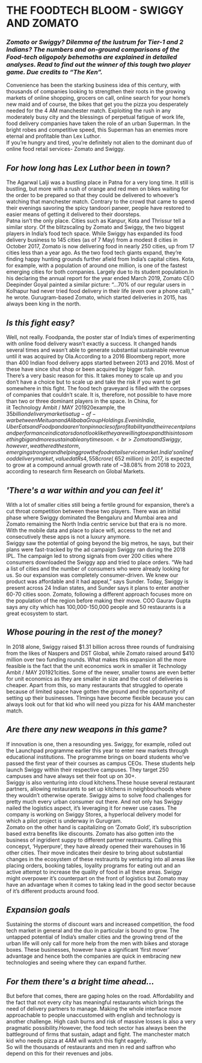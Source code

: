 # THE FOODTECH BLOOM - SWIGGY AND ZOMATO
### *Zomato or Swiggy? Dilemma of the lustrum for Tier-1 and 2 Indians? The numbers and on-ground comparisons of the Food-tech oligopoly behemoths are explained in detailed analyses. Read to find out the winner of this tough two player game. Due credits to “The Ken”.*
Convenience has been the starking business idea of this  century,  with  thousands  of  companies  looking  to strengthen their roots in the growing markets of online  shopping,  grocers  on  call,  online  search  for  your home’s new maid and of course, the bikes that get you the pizza you desperately needed for the 4 AM  manchester  match.  Exploiting  the  rush  in  any  moderately busy city and the blessings of perpetual fatigue  of  work  life,  food  delivery  companies  have  taken the role of an urban Superman. In the bright robes  and  competitive  speed,  this  Superman    has  an  enemies  more  eternal  and  profitable  than  Lex  Luthor.
<br>If you’re hungry and tired, you’re definitely not alien to the dominant duo of online food retail services- Zomato and Swiggy.
## *For how long has Lex Luthor been in town?*
The Agarwal Lalji was a bustling place in Patna for a very long time. It still is bustling, but more with a rush of orange and red men on bikes waiting for the order to be prepared so that they could be delivered to   whoever’s   watching   that   manchester   match.   Contrary  to  the  crowd  that  came  to  spend  their  evenings savoring the spicy tandoori paneer, people have restored to easier means of getting it delivered to their doorsteps.
<br>Patna  isn’t  the  only  place.  Cities  such  as  Kanpur,  Kota   and   Thrissur   tell   a   similar   story.   Of   the   blitzscaling by Zomato and Swiggy, the two biggest players in India’s food tech space. While Swiggy has expanded its food delivery business to 145 cities (as of 7 May) from a modest 8 cities in October 2017, Zomato is now delivering food in nearly 250 cities, up from 17 cities less than a year ago. As the two food tech  giants  expand,  they’re  finding  happy  hunting  grounds  further  afield  from  India’s  capital  cities.  Kota, for example, with a population of around one million, is one of the fastest emerging cities for both companies. Largely due to its student population.In his declaring the annual report for the year ended March   2019,   Zomato   CEO   Deepinder   Goyal   painted a similar picture: “...70% of our regular users in  Kolhapur  had  never  tried  food  delivery  in  their  life (even over a phone call),” he wrote. Gurugram-based Zomato, which started deliveries in 2015, has always been king in the north.
## *Is this fight easy?*
Well,  not  really.  Foodpanda,  the  poster  star  of  India’s  times  of  experimenting  with  online  food  delivery  wasn’t  exactly  a  success.  It  changed  hands  several times and wasn’t able to generate substantial sustainable  revenue  until  it  was  acquired  by  Ola.According to a 2016 Bloomberg report, more than 400  Indian  food  delivery  apps  started  between  2013 and 2016. Most of these have since shut shop or been acquired by bigger fish.
<br>There’s a very basic reason for this. It takes money to scale up and you don’t have a choice but to scale up  and  take  the  risk  if  you  want  to  get  somewhere  in  this  fight.  The  food  tech  graveyard  is  filled  with  the  corpses  of  companies  that  couldn’t  scale.  It  is,  therefore,  not  possible  to  have  more  than  two  or  three  dominant  players  in  the  space.  In  China,  for  
iit Technology Ambit / MAY 201920example, the $35 billion delivery market is a tug-of-war between Meituan and Alibaba Group Holdings. Even  in  India,  UberEats  and  Foodpanda  aren’t  on  pinnacles of profitability and their recent plans and performance  indicators  do  not  look  like  they  are  willing to expand this into something big and more sustainable anytime soon.
<br>Zomato and Swiggy, however, weathered the storm, emerging stronger and helping grow the food retail service market. India’s online food delivery market, valued  at  Rs  4,558  crore  (~$652  million)  in  2017,  is expected to grow at a compound annual growth rate of ~38.08% from 2018 to 2023, according to research firm Research on Global Markets.
## *'There's a war within and you can feel it'*
With a lot of smaller cities still being a fertile ground for  expansion,  there’s  a  cut  throat  competition  between  these  two  players.  There  was  an  initial  phase where Swiggy dominated the Bengaluru and Mumbai  area  and  Zomato  remaining  the  North  India centric service but that era is no more. With the  mobile  data  and  place  to  place  wifi,  access  to  the net and consecutively these apps is not a luxury anymore.
<br>Swiggy  saw  the  potential  of  going  beyond  the  big  metros, he says, but their plans were fast-tracked by the ad campaign Swiggy ran during the 2018 IPL. The campaign led to strong signals from over 200 cities where consumers downloaded the Swiggy app and tried to place orders. “We had a list of cities and the number of consumers who were already looking for us. So our expansion was completely consumer-driven.  We  knew  our  product  was  affordable  and  it  had  appeal,”  says  Sunder.  Today,  Swiggy  is  present across 24 Indian states, and Sunder says it plans to enter another 60-70 cities soon. Zomato, following  a  different  approach  focuses  more  on  the  population  of  the  region  before  making  their  move. COO Gaurav Gupta says any city which has 100,000-150,000  people  and  50  restaurants  is  a  great ecosystem to start.
## *Whose pouring in the rest of the money?*
In 2018  alone,  Swiggy  raised  $1.31  billion  across  three   rounds   of   fundraising   from   the   likes   of   Naspers  and  DST  Global,  while  Zomato  raised  around  $410  million  over  two  funding  rounds.  What  makes  this  expansion  all  the  more  feasible  is the fact that the unit economics work in smaller 
iit Technology Ambit / MAY 201921cities.  Some  of  the  newer,  smaller  towns  are  even  better for unit economics as they are smaller in size and  the  cost  of  deliveries  is  cheaper.  Apart  from  this,  so  many  restaurants  that  struggled  to  operate  because  of  limited  space  have  gotten  the  ground  and the opportunity of setting up their businesses. TImings  have  become  flexible  because  you  can  always look out for that kid who will need you pizza for his 4AM manchester match.
## *Are there any new weapons in this game?*
If innovation is one, then a resounding yes. Swiggy, for example, rolled out the Launchpad programme earlier  this  year  to  enter  new  markets  through  educational institutions. The programme brings on board students who’ve passed the first year of their courses  as  campus  CEOs.  These  students  help  launch  Swiggy  within  their  respective  campuses.  They target 250 campuses and have always set their foot up on 30+. 
<br>Swiggy   is   also   venturing   into   cloud   kitchens.These  house  several  restaurant  partners,  allowing  restaurants  to  set  up  kitchens  in  neighbourhoods  where  they  wouldn’t  otherwise  operate.  Swiggy  aims to solve food challenges for pretty much every urban consumer out there. And not only has Swiggy nailed the logistics aspect, it’s leveraging it for newer use  cases.  The  company  is  working  on  Swiggy  Stores, a hyperlocal delivery model for which a pilot project is underway in Gurugram. 
<br>Zomato   on   the   other   hand   is   capitalizing   on   ‘Zomato Gold’, it’s subscription based extra benefits like  discounts.  Zomato  has  also  gotten  into  the  business  of  ingridient  suppy  to  different  partner  restraunts.  Calling  this  concepyt,  ‘Hyperpure’,  they  have  already  opened  their  warehouses  in  16  other  cities.  Their  move  indicates  their  desire  to  bring  about substantial changes in the ecosystem of these restraunts  by  venturing  into  all  areas  like  placing  orders, booking tables, loyality programs for eating out and an active attempt to increase the quality of food in all these areas. Swiggy might overpower it’s counterpart  on  the  front  of  logistics  but  Zomato  may have an advantage when it comes to taking lead in the good sector because of it’s different products around food.
## *Expansion goals*
Sustaining the storms of discount wars and increased competition, the food tech market in general and the duo  in  particular  is  bound  to  grow.  The  untapped  potential  of  India’s  smaller  cities  and  the  growing  trend  of  the  urban  life  will  only  call  for  more  help  from the men with bikes and storage boxes. These businesses,  however  have  a  significant  ‘first  mover’  advantage and hence both the companies are quick in  embracing  new  technologies  and  seeing  where  they can expand further.
## *For them there's a bright time ahead...*
But  before  that  comes,  there  are  gaping  holes  on  the  road.  Affordability  and  the  fact  that  not  every  city  has  meaningful  restaurants  which  brings  the  need  of  delivery  partners  to  manage.  Making  the  whole   interface   more   approachable   to   people   unaccustomed   with   english   and   technology   is   another  challenge.  High  cash  burns  and  risk  of  massive losses is also a very pragmatic possibility.However, the food tech sector has always been the battleground  of  firms  that  sustain,  adapt  and  fight.  The manchester match kid who needs pizza at 4AM will watch this fight eagerly.
<br>So will the thousands of restaurants and men in red and  saffron  who  depend  on  this  for  their  revenues  and jobs.